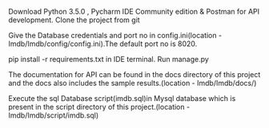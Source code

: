 Download Python 3.5.0 , Pycharm IDE Community edition & Postman for API development.
Clone the project from git

Give the Database credentials and port no in config.ini(location - Imdb/Imdb/config/config.ini).The default port no is 8020.

pip install -r requirements.txt  in IDE terminal.
Run manage.py

The documentation for API can be found in the docs directory of this project and the docs also includes the sample results.(location - Imdb/Imdb/docs/)

Execute the sql Database script(imdb.sql)in Mysql database which is present in the script directory of this project.(location - Imdb/Imdb/script/imdb.sql)




